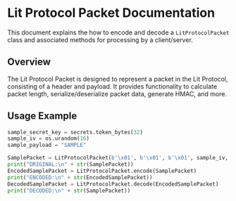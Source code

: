 # Lit Protocol Packet Documentation

This document explains the how to encode and decode a `LitProtocolPacket` class and associated methods for processing by a client/server.

## Overview

The Lit Protocol Packet is designed to represent a packet in the Lit Protocol, consisting of a header and payload. It provides functionality to calculate packet length, serialize/deserialize packet data, generate HMAC, and more.

## Usage Example

```python
sample_secret_key = secrets.token_bytes(32)
sample_iv = os.urandom(16)
sample_payload = "SAMPLE"

SamplePacket = LitProtocolPacket(b'\x01', b'\x01', b'\x01', sample_iv, sample_secret_key, sample_payload.encode())
print("ORIGINAL:\n" + str(SamplePacket))
EncodedSamplePacket = LitProtocolPacket.encode(SamplePacket)
print("ENCODED:\n" + str(EncodedSamplePacket))
DecodedSamplePacket = LitProtocolPacket.decode(EncodedSamplePacket)
print("DECODED:\n" + str(SamplePacket))
